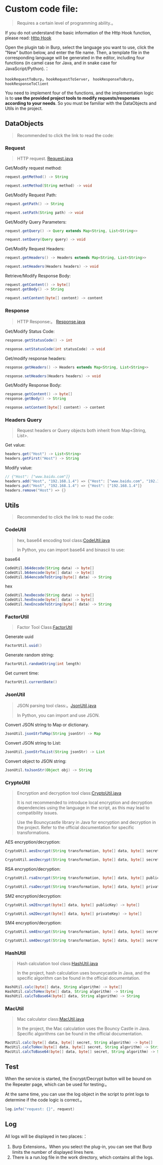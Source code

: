 # Custom code file:

> Requires a certain level of programming ability.。

If you do not understand the basic information of the Http Hook function, please read: [Http Hook](https://github.com/outlaws-bai/Galaxy/blob/main/docs/HttpHook.md)

Open the plugin tab in Burp, select the language you want to use, click the "New" button below, and enter the file name. Then, a template file in the corresponding language will be generated in the editor, including four functions (in camel case for Java, and in snake case for JavaScript/Python).：

`hookRequestToBurp`，`hookRequestToServer`， `hookResponseToBurp`， `hookResponseToClient`

You need to implement four of the functions, and the implementation logic is to **use the provided project tools to modify requests/responses according to your needs**. So you must be familiar with the DataObjects and Utils in the project.

## DataObjects

> Recommended to click the link to read the code:

### Request

> HTTP request. [Request.java](https://github1s.com/outlaws-bai/Galaxy/blob/main/src/main/java/org/m2sec/core/models/Request.java)

Get/Modify request method:

```java
request.getMethod() -> String
```

```java
request.setMethod(String method) -> void
```

Get/Modify Request Path:

```java
request.getPath() -> String
```

```java
request.setPath(String path) -> void
```

Get/Modify Query Parameters:

```java
request.getQuery() -> Query extends Map<String, List<String>>
```

```java
request.setQuery(Query query) -> void
```

Get/Modify Request Headers:

```java
request.getHeaders() -> Headers extends Map<String, List<String>>
```

```java
request.setHeaders(Headers headers) -> void
```

Retrieve/Modify Response Body:

```java
request.getContent() -> byte[]
request.getBody() -> String
```

```java
request.setContent(byte[] content) -> content
```

### Response

> HTTP Response:。 [Response.java](https://github1s.com/outlaws-bai/Galaxy/blob/main/src/main/java/org/m2sec/core/models/Response.java)

Get/Modify Status Code:

```java
response.getStatusCode() -> int
```

```java
response.setStatusCode(int statusCode) -> void
```

Get/modify response headers:

```java
response.getHeaders() -> Headers extends Map<String, List<String>>
```

```java
response.setHeaders(Headers headers) -> void
```

Get/Modify Response Body:

```java
response.getContent() -> byte[]
response.getBody() -> String
```

```java
response.setContent(byte[] content) -> content
```

### Headers Query

> Request headers or Query objects both inherit from Map<String, List<String>>.

Get value:

```java
headers.get("Host") -> List<String>
headers.getFirst("Host") -> String
```

Modify value:

```java
// {"Host": ["www.baidu.com"]}
headers.add("Host", "192.168.1.4") => {"Host": ["www.baidu.com", "192.168.1.4"]}
headers.put("Host", "192.168.1.4") => {"Host": ["192.168.1.4"]}
headers.remove("Host") => {}
```

## Utils

> Recommended to click the link to read the code:

### CodeUtil

> hex, base64 encoding tool class:[CodeUtil.java](https://github1s.com/outlaws-bai/Galaxy/blob/main/src/main/java/org/m2sec/core/utils/CodeUtil.java)
>
> In Python, you can import base64 and binascii to use:

base64

```java
CodeUtil.b64decode(String data) -> byte[]
CodeUtil.b64encode(byte[] data) -> byte[]
CodeUtil.b64encodeToString(byte[] data) -> String
```

hex

```java
CodeUtil.hexDecode(String data) -> byte[]
CodeUtil.hexEncode(byte[] data) -> byte[]
CodeUtil.hexEncodeToString(byte[] data) -> String
```

### FactorUtil

> Factor Tool Class:[FactorUtil](https://github1s.com/outlaws-bai/Galaxy/blob/main/src/main/java/org/m2sec/core/utils/FactorUtil.java)

Generate uuid

```java
FactorUtil.uuid()
```

Generate random string:

```java
FactorUtil.randomString(int length)
```

Get current time:

```java
FactorUtil.currentDate()
```

### JsonUtil

> JSON parsing tool class:。[JsonUtil.java](https://github1s.com/outlaws-bai/Galaxy/blob/main/src/main/java/org/m2sec/core/utils/JsonUtil.java)
>
> In Python, you can import and use JSON.

Convert JSON string to Map or dictionary.

```java
JsonUtil.jsonStrToMap(String jsonStr) -> Map
```

Convert JSON string to List:

```java
JsonUtil.jsonStrToList(String jsonStr) -> List
```

Convert object to JSON string:

```java
JsonUtil.toJsonStr(Object obj) -> String
```

### CryptoUtil

> Encryption and decryption tool class:[CryptoUtil.java](https://github1s.com/outlaws-bai/Galaxy/blob/main/src/main/java/org/m2sec/core/utils/CryptoUtil.java)
>
> It is not recommended to introduce local encryption and decryption dependencies using the language in the script, as this may lead to compatibility issues.
>
> Use the Bouncycastle library in Java for encryption and decryption in the project. Refer to the official documentation for specific transformations.

AES encryption/decryption:

```java
CryptoUtil.aesEncrypt(String transformation, byte[] data, byte[] secret, Map<String, Object> params) -> byte[]
```

```java
CryptoUtil.aesDecrypt(String transformation, byte[] data, byte[] secret, Map<String, Object> params) -> byte[]
```

RSA encryption/decryption:

```java
CryptoUtil.rsaEncrypt(String transformation, byte[] data, byte[] publicKey) -> byte[]
```

```java
CryptoUtil.rsaDecrypt(String transformation, byte[] data, byte[] privateKey) -> byte[]
```

SM2 encryption/decryption:

```java
CryptoUtil.sm2Encrypt(byte[] data, byte[] publicKey) -> byte[]
```

```java
CryptoUtil.sm2Decrypt(byte[] data, byte[] privateKey) -> byte[]
```

SM4 encryption/decryption:

```java
CryptoUtil.sm4Encrypt(String transformation, byte[] data, byte[] secret, Map<String, Object> params) -> byte[]
```

```java
CryptoUtil.sm4Decrypt(String transformation, byte[] data, byte[] secret, Map<String, Object> params) -> byte[]
```

### HashUtil

> Hash calculation tool class:[HashUtil.java](https://github1s.com/outlaws-bai/Galaxy/blob/main/src/main/java/org/m2sec/core/utils/HashUtil.java)
>
> In the project, hash calculation uses bouncycastle in Java, and the specific algorithm can be found in the official documentation.

```java
HashUtil.calc(byte[] data, String algorithm) -> byte[]
HashUtil.calcToHex(byte[] data, String algorithm) -> String
HashUtil.calcToBase64(byte[] data, String algorithm) -> String
```

### MacUtil

> Mac calculator class:[MacUtil.java](https://github1s.com/outlaws-bai/Galaxy/blob/main/src/main/java/org/m2sec/core/utils/MacUtil.java)
>
> In the project, the Mac calculation uses the Bouncy Castle in Java. Specific algorithms can be found in the official documentation.

```java
MacUtil.calc(byte[] data, byte[] secret, String algorithm) -> byte[]
MacUtil.calcToHex(byte[] data, byte[] secret, String algorithm) -> String
MacUtil.calcToBase64(byte[] data, byte[] secret, String algorithm) -> String
```

## Test

When the service is started, the Encrypt/Decrypt button will be bound on the Repeater page, which can be used for testing:。

At the same time, you can use the log object in the script to print logs to determine if the code logic is correct.。

```java
log.info("request: {}", request)
```

## Log

All logs will be displayed in two places:：

1. Burp Extensions，When you select the plug-in, you can see that Burp limits the number of displayed lines here.
2. There is a run.log file in the work directory, which contains all the logs.

